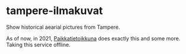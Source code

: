 # tampere-ilmakuvat

Show historical aearial pictures from Tampere.

As of now, in 2021, [Paikkatietoikkuna](https://kartta.paikkatietoikkuna.fi/?zoomLevel=7&coord=328474.53030339855_6820771.089901538&mapLayers=801+100+default,3400+100+ortokuva:indeksi&timeseries=2020) does exactly this and some more. Taking this service offline.
